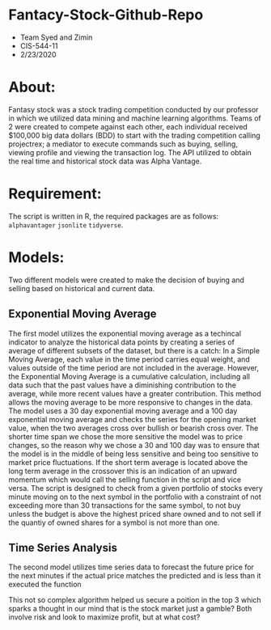 # Fantacy-Stock-Github-Repo
- Team Syed and Zimin
- CIS-544-11
- 2/23/2020

# About: 

Fantasy stock was a stock trading competition conducted by our professor in which we utilized data mining and machine learning algorithms. 
Teams of 2 were created to compete against each other, each individual received $100,000 big data dollars (BDD) to start with the trading competition calling projectrex; a mediator to execute commands such as buying, selling, viewing profile and viewing the transaction log.
The API utilized to obtain the real time and historical stock data was Alpha Vantage. 

# Requirement:
The script is written in R, the required packages are as follows: `alphavantager` `jsonlite` `tidyverse`.

# Models: 

Two different models were created to make the decision of buying and selling based on historical and current data.

## Exponential Moving Average
The first model utilizes the exponential moving average as a techincal indicator to analyze the historical data points by creating a series of average of different subsets of the dataset, but there is a catch: In a Simple Moving Average, each value in the time period carries equal weight, and values outside of the time period are not included in the average. However, the Exponential Moving Average is a cumulative calculation, including all data such that the past values have a diminishing contribution to the average, while more recent values have a greater contribution. This method allows the moving average to be more responsive to changes in the data. 
The model uses a 30 day exponential moving average and a 100 day exponential moving average and checks the series for the opening market value, when the two averages cross over bullish or bearish cross over. The shorter time span we chose the more sensitive the model was to price changes, so the reason why we chose a 30 and 100 day was to ensure that the model is in the middle of being less sensitive and being too sensitive to market price fluctuations. If the short term average is located above the long term average in the crossover this is an indication of an upward momentum which would call the selling function in the script and vice versa. The script is designed to check from a given  portfolio of stocks every minute moving on to the next symbol in the portfolio with a constraint of not exceeding more than 30 transactions for the same symbol, to not buy unless the budget is above the highest priced share owned and to not sell if the quantiy of owned shares for a symbol is not more than one.

## Time Series Analysis
The second model utilizes time series data to forecast the future price for the next
minutes if the actual price matches the predicted and is less than it executed the 
function

This not so complex algorithm helped us secure a poition in the top 3 which sparks a thought in our mind that is the stock market just a gamble? Both involve risk and look to maximize profit, but at what cost? 

